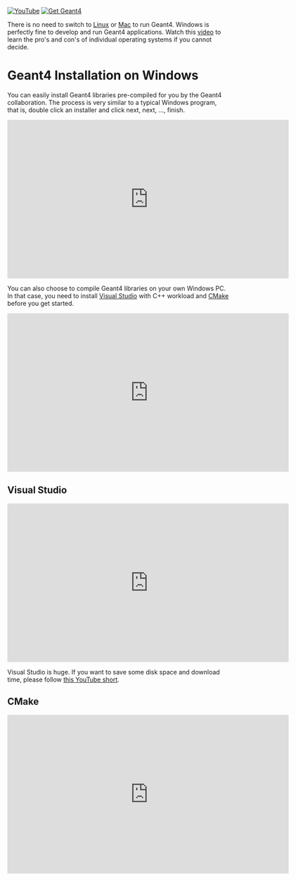 [![YouTube](https://img.shields.io/badge/You-Tube-red?style=flat)](https://youtube.com/playlist?list=PLw3G-vTgPrdB7cIYWEoCeIZrSePpefFEW)
[![Get Geant4](https://img.shields.io/badge/Get-Geant4-blue?style=flat)](..)

There is no need to switch to [Linux] or [Mac] to run Geant4. Windows is perfectly fine to develop and run Geant4 applications. Watch this [video] to learn the pro's and con's of individual operating systems if you cannot decide.

[Linux]: ../linux
[Mac]: ../mac/
[video]: https://youtu.be/_g3nvEbhOx8?si=XHNjvpH5b5q93RDu

# Geant4 Installation on Windows

You can easily install Geant4 libraries pre-compiled for you by the Geant4 collaboration. The process is very similar to a typical Windows program, that is, double click an installer and click next, next, ..., finish.

<iframe width="640" height="360" src="https://www.youtube.com/embed/XdzFsVGTbLc?si=UgZet8vMoNWFH3EZ" title="YouTube video player" frameborder="0" allow="accelerometer; autoplay; clipboard-write; encrypted-media; gyroscope; picture-in-picture; web-share" referrerpolicy="strict-origin-when-cross-origin" allowfullscreen></iframe>

You can also choose to compile Geant4 libraries on your own Windows PC. In that case, you need to install [Visual Studio](#visual-studio) with C++ workload and [CMake](#cmake) before you get started.

<iframe width="640" height="360" src="https://www.youtube.com/embed/GykiM1lPON4?si=JMwReP_W3AFQjYzb" title="YouTube video player" frameborder="0" allow="accelerometer; autoplay; clipboard-write; encrypted-media; gyroscope; picture-in-picture; web-share" referrerpolicy="strict-origin-when-cross-origin" allowfullscreen></iframe>

## Visual Studio

<iframe width="640" height="360" src="https://www.youtube.com/embed/OMa2xDjdXJw?si=ffYGlSr9DHrSnHiG" title="YouTube video player" frameborder="0" allow="accelerometer; autoplay; clipboard-write; encrypted-media; gyroscope; picture-in-picture; web-share" referrerpolicy="strict-origin-when-cross-origin" allowfullscreen></iframe>

Visual Studio is huge. If you want to save some disk space and download time, please follow [this YouTube short](https://youtu.be/o_MQDZUWfEw).

## CMake

<iframe width="640" height="360" src="https://www.youtube.com/embed/Lfk-oSSOJ34?si=KV9Om-nP5ncNEFQX" title="YouTube video player" frameborder="0" allow="accelerometer; autoplay; clipboard-write; encrypted-media; gyroscope; picture-in-picture; web-share" referrerpolicy="strict-origin-when-cross-origin" allowfullscreen></iframe>
